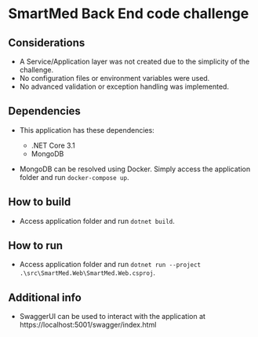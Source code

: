 # SmartMed Back End code challenge

## Considerations
- A Service/Application layer was not created due to the simplicity of the challenge.
- No configuration files or environment variables were used.
- No advanced validation or exception handling was implemented. 

## Dependencies
- This application has these dependencies:
	- .NET Core 3.1
	- MongoDB

- MongoDB can be resolved using Docker. Simply access the application folder and run `docker-compose up`.

## How to build
- Access application folder and run `dotnet build`.

## How to run
- Access application folder and run `dotnet run --project .\src\SmartMed.Web\SmartMed.Web.csproj`.

## Additional info
- SwaggerUI can be used to interact with the application at https://localhost:5001/swagger/index.html